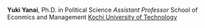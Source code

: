 **Yuki Yanai**, Ph.D. in Political Science
*Assistant Professor*
School of Econmics and Management
[Kochi University of Technology](https://www.kochi-tech.ac.jp/kut/english/)

<!--
**yukiyanai/yukiyanai** is a ✨ _special_ ✨ repository because its `README.md` (this file) appears on your GitHub profile.

Here are some ideas to get you started:

- 🔭 I’m currently working on ...
- 🌱 I’m currently learning ...
- 👯 I’m looking to collaborate on ...
- 🤔 I’m looking for help with ...
- 💬 Ask me about ...
- 📫 How to reach me: ...
- 😄 Pronouns: ...
- ⚡ Fun fact: ...
-->

